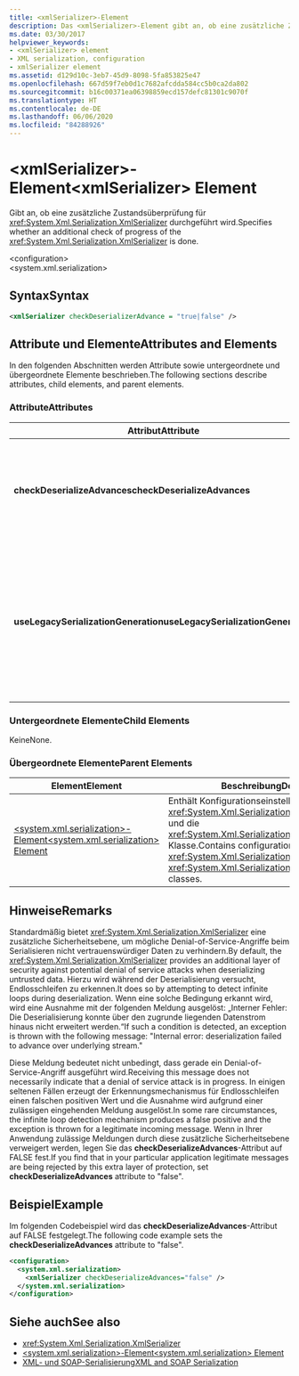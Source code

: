 ```yaml
---
title: <xmlSerializer>-Element
description: Das <xmlSerializer>-Element gibt an, ob eine zusätzliche Zustandsüberprüfung für den XmlSerializer durchgeführt wird.
ms.date: 03/30/2017
helpviewer_keywords:
- <xmlSerializer> element
- XML serialization, configuration
- xmlSerializer element
ms.assetid: d129d10c-3eb7-45d9-8098-5fa853825e47
ms.openlocfilehash: 667d59f7eb0d1c7682afcdda584cc5b0ca2da802
ms.sourcegitcommit: b16c00371ea06398859ecd157defc81301c9070f
ms.translationtype: HT
ms.contentlocale: de-DE
ms.lasthandoff: 06/06/2020
ms.locfileid: "84288926"
---
```

# <a name="xmlserializer-element"></a><span data-ttu-id="d3379-103">\<xmlSerializer>-Element</span><span class="sxs-lookup"><span data-stu-id="d3379-103">\<xmlSerializer> Element</span></span>
<span data-ttu-id="d3379-104">Gibt an, ob eine zusätzliche Zustandsüberprüfung für <xref:System.Xml.Serialization.XmlSerializer> durchgeführt wird.</span><span class="sxs-lookup"><span data-stu-id="d3379-104">Specifies whether an additional check of progress of the <xref:System.Xml.Serialization.XmlSerializer> is done.</span></span>  
  
 \<configuration>  
\<system.xml.serialization>  
  
## <a name="syntax"></a><span data-ttu-id="d3379-105">Syntax</span><span class="sxs-lookup"><span data-stu-id="d3379-105">Syntax</span></span>  
  
```xml  
<xmlSerializer checkDeserializerAdvance = "true|false" />  
```  
  
## <a name="attributes-and-elements"></a><span data-ttu-id="d3379-106">Attribute und Elemente</span><span class="sxs-lookup"><span data-stu-id="d3379-106">Attributes and Elements</span></span>  
 <span data-ttu-id="d3379-107">In den folgenden Abschnitten werden Attribute sowie untergeordnete und übergeordnete Elemente beschrieben.</span><span class="sxs-lookup"><span data-stu-id="d3379-107">The following sections describe attributes, child elements, and parent elements.</span></span>  
  
### <a name="attributes"></a><span data-ttu-id="d3379-108">Attribute</span><span class="sxs-lookup"><span data-stu-id="d3379-108">Attributes</span></span>  
  
|<span data-ttu-id="d3379-109">Attribut</span><span class="sxs-lookup"><span data-stu-id="d3379-109">Attribute</span></span>|<span data-ttu-id="d3379-110">Beschreibung</span><span class="sxs-lookup"><span data-stu-id="d3379-110">Description</span></span>|  
|---------------|-----------------|  
|<span data-ttu-id="d3379-111">**checkDeserializeAdvances**</span><span class="sxs-lookup"><span data-stu-id="d3379-111">**checkDeserializeAdvances**</span></span>|<span data-ttu-id="d3379-112">Gibt an, ob der Zustand von <xref:System.Xml.Serialization.XmlSerializer> überprüft wird.</span><span class="sxs-lookup"><span data-stu-id="d3379-112">Specifies whether the progress of the <xref:System.Xml.Serialization.XmlSerializer> is checked.</span></span> <span data-ttu-id="d3379-113">Legen Sie das Attribut auf "true" oder "false" fest.</span><span class="sxs-lookup"><span data-stu-id="d3379-113">Set the attribute to "true" or "false".</span></span> <span data-ttu-id="d3379-114">Der Standardwert ist "true".</span><span class="sxs-lookup"><span data-stu-id="d3379-114">The default is "true".</span></span>|  
|<span data-ttu-id="d3379-115">**useLegacySerializationGeneration**</span><span class="sxs-lookup"><span data-stu-id="d3379-115">**useLegacySerializationGeneration**</span></span>|<span data-ttu-id="d3379-116">Gibt an, ob <xref:System.Xml.Serialization.XmlSerializer> eine Vorgänger-Serialisierungsgenerierung verwendet, die Assemblys generiert, indem C#-Code in eine Datei geschrieben und anschließend in eine Assembly kompiliert wird.</span><span class="sxs-lookup"><span data-stu-id="d3379-116">Specifies whether the <xref:System.Xml.Serialization.XmlSerializer> uses legacy serialization generation which generates assemblies by writing C# code to a file and then compiling it to an assembly.</span></span> <span data-ttu-id="d3379-117">Der Standardwert ist **FALSE**.</span><span class="sxs-lookup"><span data-stu-id="d3379-117">The default is **false**.</span></span>|  
  
### <a name="child-elements"></a><span data-ttu-id="d3379-118">Untergeordnete Elemente</span><span class="sxs-lookup"><span data-stu-id="d3379-118">Child Elements</span></span>  
 <span data-ttu-id="d3379-119">Keine</span><span class="sxs-lookup"><span data-stu-id="d3379-119">None.</span></span>  
  
### <a name="parent-elements"></a><span data-ttu-id="d3379-120">Übergeordnete Elemente</span><span class="sxs-lookup"><span data-stu-id="d3379-120">Parent Elements</span></span>  
  
|<span data-ttu-id="d3379-121">Element</span><span class="sxs-lookup"><span data-stu-id="d3379-121">Element</span></span>|<span data-ttu-id="d3379-122">Beschreibung</span><span class="sxs-lookup"><span data-stu-id="d3379-122">Description</span></span>|  
|-------------|-----------------|  
|[<span data-ttu-id="d3379-123">\<system.xml.serialization>-Element</span><span class="sxs-lookup"><span data-stu-id="d3379-123">\<system.xml.serialization> Element</span></span>](system-xml-serialization-element.md)|<span data-ttu-id="d3379-124">Enthält Konfigurationseinstellungen für die <xref:System.Xml.Serialization.XmlSerializer>-Klasse und die <xref:System.Xml.Serialization.XmlSchemaImporter>-Klasse.</span><span class="sxs-lookup"><span data-stu-id="d3379-124">Contains configuration settings for the <xref:System.Xml.Serialization.XmlSerializer> and <xref:System.Xml.Serialization.XmlSchemaImporter> classes.</span></span>|  
  
## <a name="remarks"></a><span data-ttu-id="d3379-125">Hinweise</span><span class="sxs-lookup"><span data-stu-id="d3379-125">Remarks</span></span>  
 <span data-ttu-id="d3379-126">Standardmäßig bietet <xref:System.Xml.Serialization.XmlSerializer> eine zusätzliche Sicherheitsebene, um mögliche Denial-of-Service-Angriffe beim Serialisieren nicht vertrauenswürdiger Daten zu verhindern.</span><span class="sxs-lookup"><span data-stu-id="d3379-126">By default, the <xref:System.Xml.Serialization.XmlSerializer> provides an additional layer of security against potential denial of service attacks when deserializing untrusted data.</span></span> <span data-ttu-id="d3379-127">Hierzu wird während der Deserialisierung versucht, Endlosschleifen zu erkennen.</span><span class="sxs-lookup"><span data-stu-id="d3379-127">It does so by attempting to detect infinite loops during deserialization.</span></span> <span data-ttu-id="d3379-128">Wenn eine solche Bedingung erkannt wird, wird eine Ausnahme mit der folgenden Meldung ausgelöst: „Interner Fehler: Die Deserialisierung konnte über den zugrunde liegenden Datenstrom hinaus nicht erweitert werden.“</span><span class="sxs-lookup"><span data-stu-id="d3379-128">If such a condition is detected, an exception is thrown with the following message: "Internal error: deserialization failed to advance over underlying stream."</span></span>  
  
 <span data-ttu-id="d3379-129">Diese Meldung bedeutet nicht unbedingt, dass gerade ein Denial-of-Service-Angriff ausgeführt wird.</span><span class="sxs-lookup"><span data-stu-id="d3379-129">Receiving this message does not necessarily indicate that a denial of service attack is in progress.</span></span> <span data-ttu-id="d3379-130">In einigen seltenen Fällen erzeugt der Erkennungsmechanismus für Endlosschleifen einen falschen positiven Wert und die Ausnahme wird aufgrund einer zulässigen eingehenden Meldung ausgelöst.</span><span class="sxs-lookup"><span data-stu-id="d3379-130">In some rare circumstances, the infinite loop detection mechanism produces a false positive and the exception is thrown for a legitimate incoming message.</span></span> <span data-ttu-id="d3379-131">Wenn in Ihrer Anwendung zulässige Meldungen durch diese zusätzliche Sicherheitsebene verweigert werden, legen Sie das **checkDeserializeAdvances**-Attribut auf FALSE fest.</span><span class="sxs-lookup"><span data-stu-id="d3379-131">If you find that in your particular application legitimate messages are being rejected by this extra layer of protection, set **checkDeserializeAdvances** attribute to "false".</span></span>  
  
## <a name="example"></a><span data-ttu-id="d3379-132">Beispiel</span><span class="sxs-lookup"><span data-stu-id="d3379-132">Example</span></span>  
 <span data-ttu-id="d3379-133">Im folgenden Codebeispiel wird das **checkDeserializeAdvances**-Attribut auf FALSE festgelegt.</span><span class="sxs-lookup"><span data-stu-id="d3379-133">The following code example sets the **checkDeserializeAdvances** attribute to "false".</span></span>  
  
```xml  
<configuration>  
  <system.xml.serialization>  
    <xmlSerializer checkDeserializeAdvances="false" />  
  </system.xml.serialization>  
</configuration>  
```  
  
## <a name="see-also"></a><span data-ttu-id="d3379-134">Siehe auch</span><span class="sxs-lookup"><span data-stu-id="d3379-134">See also</span></span>

- <xref:System.Xml.Serialization.XmlSerializer>
- [<span data-ttu-id="d3379-135">\<system.xml.serialization>-Element</span><span class="sxs-lookup"><span data-stu-id="d3379-135">\<system.xml.serialization> Element</span></span>](system-xml-serialization-element.md)
- [<span data-ttu-id="d3379-136">XML- und SOAP-Serialisierung</span><span class="sxs-lookup"><span data-stu-id="d3379-136">XML and SOAP Serialization</span></span>](xml-and-soap-serialization.md)
